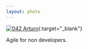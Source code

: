 ```yaml
---
layout: photo
---
```


[![042 Arturo](https://c1.staticflickr.com/1/307/20312010486_5191fd4ff3_c.jpg)](https://www.flickr.com/photos/131440297@N08/20312010486/){:target="_blank"}

Agile for non developers.
